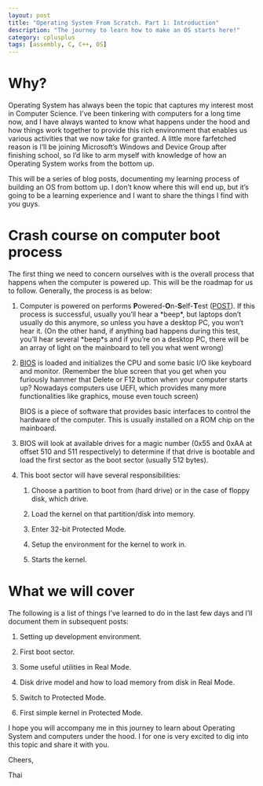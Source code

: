 ```yaml
---
layout: post
title: "Operating System From Scratch. Part 1: Introduction"
description: "The journey to learn how to make an OS starts here!"
category: cplusplus
tags: [assembly, C, C++, OS]
---
```

Why?
====

Operating System has always been the topic that captures my interest most in
Computer Science. I’ve been tinkering with computers for a long time now, and I
have always wanted to know what happens under the hood and how things work
together to provide this rich environment that enables us various activities
that we now take for granted. A little more farfetched reason is I’ll be joining
Microsoft’s Windows and Device Group after finishing school, so I’d like to arm
myself with knowledge of how an Operating System works from the bottom up.

This will be a series of blog posts, documenting my learning process of building
an OS from bottom up. I don’t know where this will end up, but it’s going to be
a learning experience and I want to share the things I find with you guys.

 Crash course on computer boot process
======================================

The first thing we need to concern ourselves with is the overall process that
happens when the computer is powered up. This will be the roadmap for us to
follow. Generally, the process is as below:

1.  Computer is powered on performs **P**owered-**O**n-**S**elf-**T**est ([POST](https://en.wikipedia.org/wiki/Power-on_self-test)).
    If this process is successful, usually you’ll hear a \*beep\*, but laptops
    don’t usually do this anymore, so unless you have a desktop PC, you won’t
    hear it. (On the other hand, if anything bad happens during this test,
    you’ll hear several \*beep\*s and if you’re on a desktop PC, there will be
    an array of light on the mainboard to tell you what went wrong)

2.  [BIOS](https://en.wikipedia.org/wiki/BIOS) is loaded and initializes the CPU and some basic I/O like keyboard and
    monitor. (Remember the blue screen that you get when you furiously hammer
    that Delete or F12 button when your computer starts up? Nowadays computers
    use UEFI, which provides many more functionalities like graphics, mouse even
    touch screen)

    BIOS is a piece of software that provides basic interfaces to control the
    hardware of the computer. This is usually installed on a ROM chip on the
    mainboard.

3.  BIOS will look at available drives for a magic number (0x55 and 0xAA at
    offset 510 and 511 respectively) to determine if that drive is bootable and
    load the first sector as the boot sector (usually 512 bytes).

4.  This boot sector will have several responsibilities:

    1.  Choose a partition to boot from (hard drive) or in the case of floppy
        disk, which drive.

    2.  Load the kernel on that partition/disk into memory.

    3.  Enter 32-bit Protected Mode.

    4.  Setup the environment for the kernel to work in.

    5.  Starts the kernel.

What we will cover
===================

The following is a list of things I’ve learned to do in the last few days and
I’ll document them in subsequent posts:

1.  Setting up development environment.

2.  First boot sector.

3.  Some useful utilities in Real Mode.

4.  Disk drive model and how to load memory from disk in Real Mode.

5.  Switch to Protected Mode.

6.  First simple kernel in Protected Mode.

I hope you will accompany me in this journey to learn about Operating System and
computers under the hood. I for one is very excited to dig into this topic and
share it with you.

Cheers,

Thai
